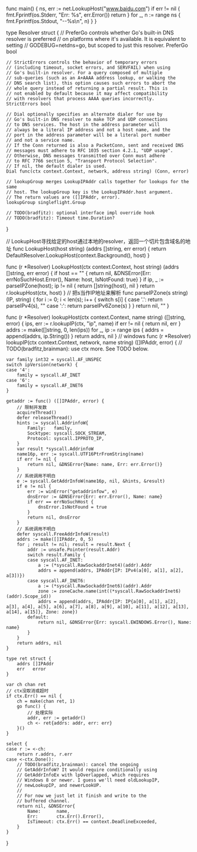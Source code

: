 func main() {
   ns, err := net.LookupHost("www.baidu.com")
   if err != nil {
      fmt.Fprintf(os.Stderr, "Err: %s", err.Error())
      return
   }
   for _, n := range ns {
      fmt.Fprintf(os.Stdout, "--%s\n", n)
   }
}

type Resolver struct {
	// PreferGo controls whether Go's built-in DNS resolver is preferred
	// on platforms where it's available. It is equivalent to setting
	// GODEBUG=netdns=go, but scoped to just this resolver.
	PreferGo bool

	// StrictErrors controls the behavior of temporary errors
	// (including timeout, socket errors, and SERVFAIL) when using
	// Go's built-in resolver. For a query composed of multiple
	// sub-queries (such as an A+AAAA address lookup, or walking the
	// DNS search list), this option causes such errors to abort the
	// whole query instead of returning a partial result. This is
	// not enabled by default because it may affect compatibility
	// with resolvers that process AAAA queries incorrectly.
	StrictErrors bool
	
	// Dial optionally specifies an alternate dialer for use by
	// Go's built-in DNS resolver to make TCP and UDP connections
	// to DNS services. The host in the address parameter will
	// always be a literal IP address and not a host name, and the
	// port in the address parameter will be a literal port number
	// and not a service name.
	// If the Conn returned is also a PacketConn, sent and received DNS
	// messages must adhere to RFC 1035 section 4.2.1, "UDP usage".
	// Otherwise, DNS messages transmitted over Conn must adhere
	// to RFC 7766 section 5, "Transport Protocol Selection".
	// If nil, the default dialer is used.
	Dial func(ctx context.Context, network, address string) (Conn, error)
	
	// lookupGroup merges LookupIPAddr calls together for lookups for the same
	// host. The lookupGroup key is the LookupIPAddr.host argument.
	// The return values are ([]IPAddr, error).
	lookupGroup singleflight.Group
	
	// TODO(bradfitz): optional interface impl override hook
	// TODO(bradfitz): Timeout time.Duration?
}


// LookupHost寻找给定的host通过本地的resolver，返回一个切片包含域名的地址
func LookupHost(host string) (addrs []string, err error) {
	return DefaultResolver.LookupHost(context.Background(), host)
}


func (r *Resolver) LookupHost(ctx context.Context, host string) (addrs []string, err error) {
	if host == "" {
		return nil, &DNSError{Err: errNoSuchHost.Error(), Name: host, IsNotFound: true}
	}
	if ip, _ := parseIPZone(host); ip != nil {
		return []string{host}, nil
	}
	return r.lookupHost(ctx, host)
}
// 把s当作IP地址来解析
func parseIPZone(s string) (IP, string) {
	for i := 0; i < len(s); i++ {
		switch s[i] {
		case '.':
			return parseIPv4(s), ""
		case ':':
			return parseIPv6Zone(s)
		}
	}
	return nil, ""
}

func (r *Resolver) lookupHost(ctx context.Context, name string) ([]string, error) {
	ips, err := r.lookupIP(ctx, "ip", name)
	if err != nil {
		return nil, err
	}
	addrs := make([]string, 0, len(ips))
	for _, ip := range ips {
		addrs = append(addrs, ip.String())
	}
	return addrs, nil
}
// windows
func (r *Resolver) lookupIP(ctx context.Context, network, name string) ([]IPAddr, error) {
	// TODO(bradfitz,brainman): use ctx more. See TODO below.

	var family int32 = syscall.AF_UNSPEC
	switch ipVersion(network) {
	case '4':
		family = syscall.AF_INET
	case '6':
		family = syscall.AF_INET6
	}
	
	getaddr := func() ([]IPAddr, error) {
	    // 限制并发数
		acquireThread()
		defer releaseThread()
		hints := syscall.AddrinfoW{
			Family:   family,
			Socktype: syscall.SOCK_STREAM,
			Protocol: syscall.IPPROTO_IP,
		}
		var result *syscall.AddrinfoW
		name16p, err := syscall.UTF16PtrFromString(name)
		if err != nil {
			return nil, &DNSError{Name: name, Err: err.Error()}
		}
	    // 系统调用不明白	
		e := syscall.GetAddrInfoW(name16p, nil, &hints, &result)
		if e != nil {
			err := winError("getaddrinfow", e)
			dnsError := &DNSError{Err: err.Error(), Name: name}
			if err == errNoSuchHost {
				dnsError.IsNotFound = true
			}
			return nil, dnsError
		}
	    // 系统调用不明白
		defer syscall.FreeAddrInfoW(result)
		addrs := make([]IPAddr, 0, 5)
		for ; result != nil; result = result.Next {
			addr := unsafe.Pointer(result.Addr)
			switch result.Family {
			case syscall.AF_INET:
				a := (*syscall.RawSockaddrInet4)(addr).Addr
				addrs = append(addrs, IPAddr{IP: IPv4(a[0], a[1], a[2], a[3])})
			case syscall.AF_INET6:
				a := (*syscall.RawSockaddrInet6)(addr).Addr
				zone := zoneCache.name(int((*syscall.RawSockaddrInet6)(addr).Scope_id))
				addrs = append(addrs, IPAddr{IP: IP{a[0], a[1], a[2], a[3], a[4], a[5], a[6], a[7], a[8], a[9], a[10], a[11], a[12], a[13], a[14], a[15]}, Zone: zone})
			default:
				return nil, &DNSError{Err: syscall.EWINDOWS.Error(), Name: name}
			}
		}
		return addrs, nil
	}
	
	type ret struct {
		addrs []IPAddr
		err   error
	}
	
	var ch chan ret
	// ctx没取消或超时
	if ctx.Err() == nil {
		ch = make(chan ret, 1)
		go func() {
	        // 处理实际
			addr, err := getaddr()
			ch <- ret{addrs: addr, err: err}
		}()
	}
	
	select {
	case r := <-ch:
		return r.addrs, r.err
	case <-ctx.Done():
		// TODO(bradfitz,brainman): cancel the ongoing
		// GetAddrInfoW? It would require conditionally using
		// GetAddrInfoEx with lpOverlapped, which requires
		// Windows 8 or newer. I guess we'll need oldLookupIP,
		// newLookupIP, and newerLookUP.
		//
		// For now we just let it finish and write to the
		// buffered channel.
		return nil, &DNSError{
			Name:      name,
			Err:       ctx.Err().Error(),
			IsTimeout: ctx.Err() == context.DeadlineExceeded,
		}
	}
}